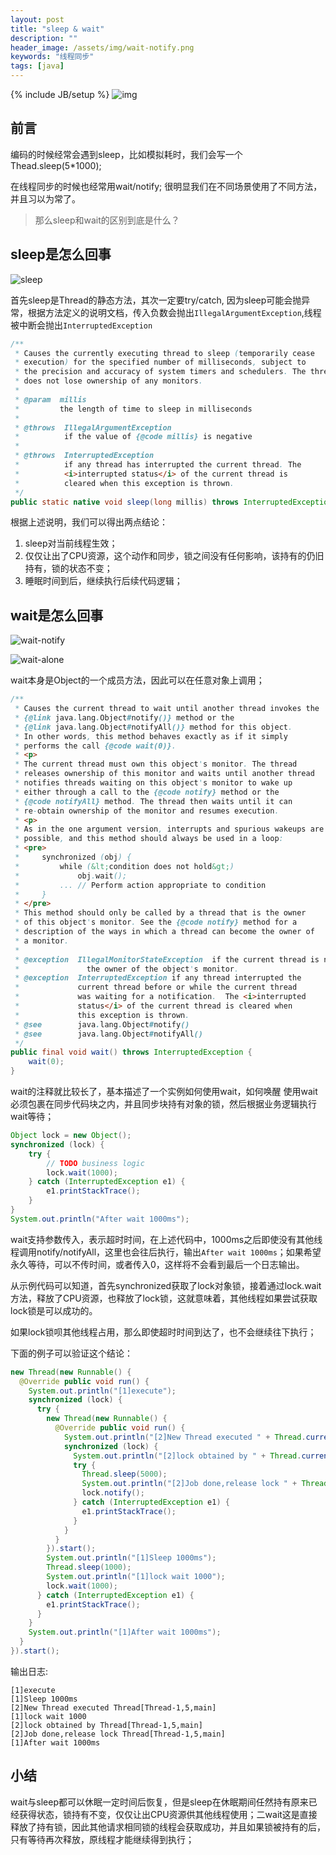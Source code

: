 ```yaml
---
layout: post
title: "sleep & wait"
description: ""
header_image: /assets/img/wait-notify.png
keywords: "线程同步"
tags: [java]
---
```

{% include JB/setup %}
![img](/assets/img/wait-notify.png)

## 前言

编码的时候经常会遇到sleep，比如模拟耗时，我们会写一个Thead.sleep(5*1000);

在线程同步的时候也经常用wait/notify; 很明显我们在不同场景使用了不同方法，并且习以为常了。

> 那么sleep和wait的区别到底是什么？


## sleep是怎么回事

![sleep](/assets/img/sleep.png)

首先sleep是Thread的静态方法，其次一定要try/catch, 因为sleep可能会抛异常，根据方法定义的说明文档，传入负数会抛出`IllegalArgumentException`,线程被中断会抛出`InterruptedException`


```java
/**
 * Causes the currently executing thread to sleep (temporarily cease
 * execution) for the specified number of milliseconds, subject to
 * the precision and accuracy of system timers and schedulers. The thread
 * does not lose ownership of any monitors.
 *
 * @param  millis
 *         the length of time to sleep in milliseconds
 *
 * @throws  IllegalArgumentException
 *          if the value of {@code millis} is negative
 *
 * @throws  InterruptedException
 *          if any thread has interrupted the current thread. The
 *          <i>interrupted status</i> of the current thread is
 *          cleared when this exception is thrown.
 */
public static native void sleep(long millis) throws InterruptedException;
```

根据上述说明，我们可以得出两点结论：

1. sleep对当前线程生效；
2. 仅仅让出了CPU资源，这个动作和同步，锁之间没有任何影响，该持有的仍旧持有，锁的状态不变；
3. 睡眠时间到后，继续执行后续代码逻辑；

## wait是怎么回事

![wait-notify](/assets/img/wait-notify.png)

![wait-alone](/assets/img/wait-alone.png)

wait本身是Object的一个成员方法，因此可以在任意对象上调用；

```java
/**
 * Causes the current thread to wait until another thread invokes the
 * {@link java.lang.Object#notify()} method or the
 * {@link java.lang.Object#notifyAll()} method for this object.
 * In other words, this method behaves exactly as if it simply
 * performs the call {@code wait(0)}.
 * <p>
 * The current thread must own this object's monitor. The thread
 * releases ownership of this monitor and waits until another thread
 * notifies threads waiting on this object's monitor to wake up
 * either through a call to the {@code notify} method or the
 * {@code notifyAll} method. The thread then waits until it can
 * re-obtain ownership of the monitor and resumes execution.
 * <p>
 * As in the one argument version, interrupts and spurious wakeups are
 * possible, and this method should always be used in a loop:
 * <pre>
 *     synchronized (obj) {
 *         while (&lt;condition does not hold&gt;)
 *             obj.wait();
 *         ... // Perform action appropriate to condition
 *     }
 * </pre>
 * This method should only be called by a thread that is the owner
 * of this object's monitor. See the {@code notify} method for a
 * description of the ways in which a thread can become the owner of
 * a monitor.
 *
 * @exception  IllegalMonitorStateException  if the current thread is not
 *               the owner of the object's monitor.
 * @exception  InterruptedException if any thread interrupted the
 *             current thread before or while the current thread
 *             was waiting for a notification.  The <i>interrupted
 *             status</i> of the current thread is cleared when
 *             this exception is thrown.
 * @see        java.lang.Object#notify()
 * @see        java.lang.Object#notifyAll()
 */
public final void wait() throws InterruptedException {
    wait(0);
}
```

wait的注释就比较长了，基本描述了一个实例如何使用wait，如何唤醒
使用wait必须包裹在同步代码块之内，并且同步块持有对象的锁，然后根据业务逻辑执行wait等待；

```java
Object lock = new Object();
synchronized (lock) {
    try {
    	// TODO business logic
        lock.wait(1000);
    } catch (InterruptedException e1) {
        e1.printStackTrace();
    }
}
System.out.println("After wait 1000ms");
```

wait支持参数传入，表示超时时间，在上述代码中，1000ms之后即使没有其他线程调用notify/notifyAll，这里也会往后执行，输出`After wait 1000ms`；如果希望永久等待，可以不传时间，或者传入0，这样将不会看到最后一个日志输出。

从示例代码可以知道，首先synchronized获取了lock对象锁，接着通过lock.wait方法，释放了CPU资源，也释放了lock锁，这就意味着，其他线程如果尝试获取lock锁是可以成功的。

如果lock锁呗其他线程占用，那么即使超时时间到达了，也不会继续往下执行；

下面的例子可以验证这个结论：

```java
new Thread(new Runnable() {
  @Override public void run() {
    System.out.println("[1]execute");
    synchronized (lock) {
      try {
        new Thread(new Runnable() {
          @Override public void run() {
            System.out.println("[2]New Thread executed " + Thread.currentThread());
            synchronized (lock) {
              System.out.println("[2]lock obtained by " + Thread.currentThread());
              try {
                Thread.sleep(5000);
                System.out.println("[2]Job done,release lock " + Thread.currentThread());
                lock.notify();
              } catch (InterruptedException e1) {
                e1.printStackTrace();
              }
            }
          }
        }).start();
        System.out.println("[1]Sleep 1000ms");
        Thread.sleep(1000);
        System.out.println("[1]lock wait 1000");
        lock.wait(1000);
      } catch (InterruptedException e1) {
        e1.printStackTrace();
      }
    }
    System.out.println("[1]After wait 1000ms");
  }
}).start();
```

输出日志:

```
[1]execute
[1]Sleep 1000ms
[2]New Thread executed Thread[Thread-1,5,main]
[1]lock wait 1000
[2]lock obtained by Thread[Thread-1,5,main]
[2]Job done,release lock Thread[Thread-1,5,main]
[1]After wait 1000ms
```
## 小结

wait与sleep都可以休眠一定时间后恢复，但是sleep在休眠期间任然持有原来已经获得状态，锁持有不变，仅仅让出CPU资源供其他线程使用；二wait这是直接释放了持有锁，因此其他请求相同锁的线程会获取成功，并且如果锁被持有的后，只有等待再次释放，原线程才能继续得到执行；
